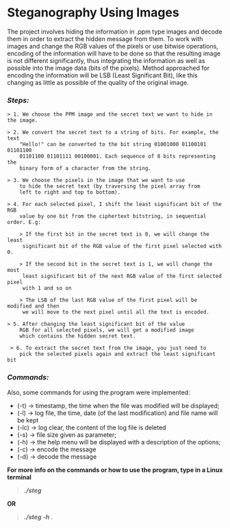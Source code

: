 # Steganography Using Images


The project involves hiding the information in .ppm type images and decode them in order to 
extract the hidden message from them. To work with images and change the RGB values of the 
pixels or use bitwise operations, encoding of the information will have to be done so that 
the resulting image is not different significantly, thus integrating the information as well 
as possible into the image data (bits of the pixels). Method approached for encoding the 
information will be LSB (Least Significant Bit), like this changing as little as possible 
of the quality of the original image.

### *Steps:*

    > 1. We choose the PPM image and the secret text we want to hide in the image.

    > 2. We convert the secret text to a string of bits. For example, the text
        "Hello!" can be converted to the bit string 01001000 01100101 01101100 
        01101100 01101111 00100001. Each sequence of 8 bits representing the 
        binary form of a character from the string.
    
    > 3. We choose the pixels in the image that we want to use
        to hide the secret text (by traversing the pixel array from
        left to right and top to bottom).
    
    > 4. For each selected pixel, I shift the least significant bit of the RGB 
        value by one bit from the ciphertext bitstring, in sequential order. E.g:

        > If the first bit in the secret text is 0, we will change the least
         significant bit of the RGB value of the first pixel selected with 0.

        > If the second bit in the secret text is 1, we will change the most
         least significant bit of the next RGB value of the first selected pixel
         with 1 and so on

        > The LSB of the last RGB value of the first pixel will be modified and then
         we will move to the next pixel until all the text is encoded.
    
    > 5. After changing the least significant bit of the value
        RGB for all selected pixels, we will get a modified image
        which contains the hidden secret text.
    
     > 6. To extract the secret text from the image, you just need to
        pick the selected pixels again and extract the least significant bit

### *Commands:*

Also, some commands for using the program were implemented:
- (-t) -> timestamp, the time when the file was modified will be displayed;
- (-l) -> log file, the time, date (of the last modification) and file name will be kept
- (-lc) -> log clear, the content of the log file is deleted
- (-s) -> file size given as parameter;
- (-h) -> the help menu will be displayed with a description of the options;
- (-c) -> encode the message
- (-d) -> decode the message

**For more info on the commands or how to use the program, type in a Linux terminal**
> _**./steg**_

**OR** 
> _**./steg -h**_ .
